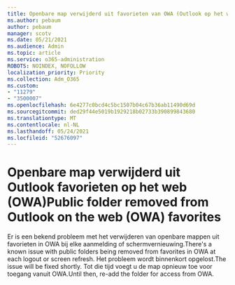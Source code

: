```yaml
---
title: Openbare map verwijderd uit favorieten van OWA (Outlook op het web)
ms.author: pebaum
author: pebaum
manager: scotv
ms.date: 05/21/2021
ms.audience: Admin
ms.topic: article
ms.service: o365-administration
ROBOTS: NOINDEX, NOFOLLOW
localization_priority: Priority
ms.collection: Adm_O365
ms.custom:
- "11279"
- "3500007"
ms.openlocfilehash: 6e4277c0bcd4c5bc1507b04c67b36ab11490d69d
ms.sourcegitcommit: ded29f44e5019b1929218b02733b390899843680
ms.translationtype: MT
ms.contentlocale: nl-NL
ms.lasthandoff: 05/24/2021
ms.locfileid: "52676097"
---
```

# <a name="public-folder-removed-from-outlook-on-the-web-owa-favorites"></a><span data-ttu-id="689a6-102">Openbare map verwijderd uit Outlook favorieten op het web (OWA)</span><span class="sxs-lookup"><span data-stu-id="689a6-102">Public folder removed from Outlook on the web (OWA) favorites</span></span>

<span data-ttu-id="689a6-103">Er is een bekend probleem met het verwijderen van openbare mappen uit favorieten in OWA bij elke aanmelding of schermvernieuwing.</span><span class="sxs-lookup"><span data-stu-id="689a6-103">There's a known issue with public folders being removed from favorites in OWA at each logout or screen refresh.</span></span> <span data-ttu-id="689a6-104">Het probleem wordt binnenkort opgelost.</span><span class="sxs-lookup"><span data-stu-id="689a6-104">The issue will be fixed shortly.</span></span> <span data-ttu-id="689a6-105">Tot die tijd voegt u de map opnieuw toe voor toegang vanuit OWA.</span><span class="sxs-lookup"><span data-stu-id="689a6-105">Until then, re-add the folder for access from OWA.</span></span>